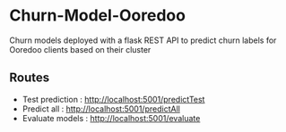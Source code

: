 # Churn-Model-Ooredoo
Churn models deployed with a flask REST API to predict churn labels for Ooredoo clients based on their cluster 

## Routes
- Test prediction : [http://localhost:5001/predictTest](http://localhost:5001/predictTest)
- Predict all : [http://localhost:5001/predictAll](http://localhost:5001/predictAll)
- Evaluate models : [http://localhost:5001/evaluate](http://localhost:5001/evaluate)
